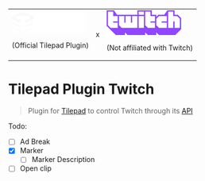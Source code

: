 <table>
<tr>
<td>
<img src="https://github.com/TilePad/tilepad-desktop/raw/main/assets/tilepad-logo.svg" width="150px">

(Official Tilepad Plugin)

</td>
<td>
x
</td>
<td>
<img src="./assets/twitch_wordmark_extruded_purple.png" width=150px">

(Not affiliated with Twitch)

</td>
</tr>
</table>

# Tilepad Plugin Twitch

> Plugin for [Tilepad](https://github.com/tilepad/tilepad-desktop) to control Twitch through its [API](https://dev.twitch.tv/docs/api/reference/)

Todo:

- [ ] Ad Break
- [x] Marker
    - [ ] Marker Description
- [ ] Open clip
